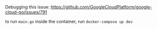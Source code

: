 Debugging this issue: https://github.com/GoogleCloudPlatform/google-cloud-go/issues/791

to run `main.go` inside the container, run `docker-compose up dev` 
